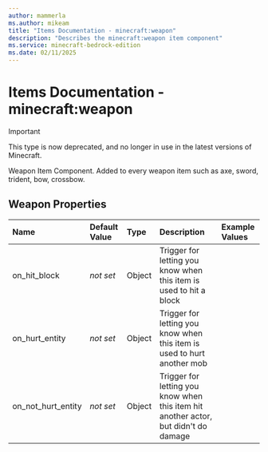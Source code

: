 ```yaml
---
author: mammerla
ms.author: mikeam
title: "Items Documentation - minecraft:weapon"
description: "Describes the minecraft:weapon item component"
ms.service: minecraft-bedrock-edition
ms.date: 02/11/2025 
---
```


# Items Documentation - minecraft:weapon

> [!IMPORTANT]
> This type is now deprecated, and no longer in use in the latest versions of Minecraft.

Weapon Item Component. Added to every weapon item such as axe, sword, trident, bow, crossbow.


## Weapon Properties

|Name       |Default Value |Type |Description |Example Values |
|:----------|:-------------|:----|:-----------|:------------- |
| on_hit_block | *not set* | Object | Trigger for letting you know when this item is used to hit a block |  | 
| on_hurt_entity | *not set* | Object | Trigger for letting you know when this item is used to hurt another mob |  | 
| on_not_hurt_entity | *not set* | Object | Trigger for letting you know when this item hit another actor, but didn't do damage |  | 